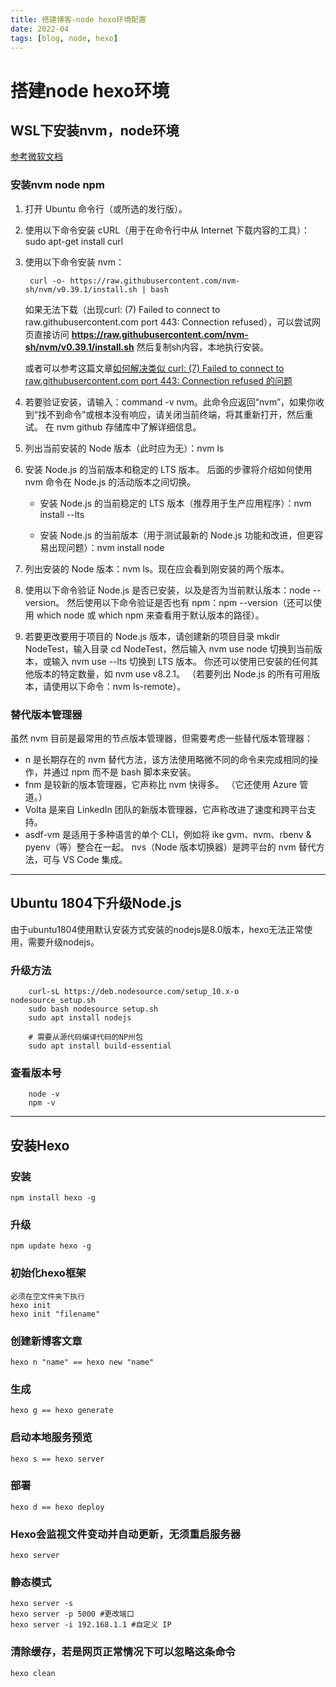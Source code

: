 ```yaml
---
title: 搭建博客-node hexo环境配置
date: 2022-04
tags: [blog, node, hexo]
---
```


# 搭建node hexo环境


## WSL下安装nvm，node环境
[参考微软文档](https://docs.microsoft.com/zh-cn/windows/dev-environment/javascript/nodejs-on-wsl)
### 安装nvm node npm
1. 打开 Ubuntu 命令行（或所选的发行版）。

2. 使用以下命令安装 cURL（用于在命令行中从 Internet 下载内容的工具）：sudo apt-get install curl

3. 使用以下命令安装 nvm：
        
        curl -o- https://raw.githubusercontent.com/nvm-sh/nvm/v0.39.1/install.sh | bash

    如果无法下载（出现curl: (7) Failed to connect to raw.githubusercontent.com port 443: Connection refused），可以尝试网页直接访问 **https://raw.githubusercontent.com/nvm-sh/nvm/v0.39.1/install.sh** 然后复制sh内容，本地执行安装。

    或者可以参考这篇文章[如何解决类似 curl: (7) Failed to connect to raw.githubusercontent.com port 443: Connection refused 的问题](https://github.com/hawtim/hawtim.github.io/issues/10)

4. 若要验证安装，请输入：command -v nvm。此命令应返回“nvm”，如果你收到“找不到命令”或根本没有响应，请关闭当前终端，将其重新打开，然后重试。 在 nvm github 存储库中了解详细信息。

5. 列出当前安装的 Node 版本（此时应为无）：nvm ls

6. 安装 Node.js 的当前版本和稳定的 LTS 版本。 后面的步骤将介绍如何使用 nvm 命令在 Node.js 的活动版本之间切换。

    - 安装 Node.js 的当前稳定的 LTS 版本（推荐用于生产应用程序）：nvm install --lts

    - 安装 Node.js 的当前版本（用于测试最新的 Node.js 功能和改进，但更容易出现问题）：nvm install node

7. 列出安装的 Node 版本：nvm ls。现在应会看到刚安装的两个版本。

8. 使用以下命令验证 Node.js 是否已安装，以及是否为当前默认版本：node --version。 然后使用以下命令验证是否也有 npm：npm --version（还可以使用 which node 或 which npm 来查看用于默认版本的路径）。

9. 若要更改要用于项目的 Node.js 版本，请创建新的项目目录 mkdir NodeTest，输入目录 cd NodeTest，然后输入 nvm use node 切换到当前版本，或输入 nvm use --lts 切换到 LTS 版本。 你还可以使用已安装的任何其他版本的特定数量，如 nvm use v8.2.1。 （若要列出 Node.js 的所有可用版本，请使用以下命令：nvm ls-remote）。

### 替代版本管理器
虽然 nvm 目前是最常用的节点版本管理器，但需要考虑一些替代版本管理器：

- n 是长期存在的 nvm 替代方法，该方法使用略微不同的命令来完成相同的操作，并通过 npm 而不是 bash 脚本来安装。
- fnm 是较新的版本管理器，它声称比 nvm 快得多。 （它还使用 Azure 管道。）
- Volta 是来自 LinkedIn 团队的新版本管理器，它声称改进了速度和跨平台支持。
- asdf-vm 是适用于多种语言的单个 CLI，例如将 ike gvm、nvm、rbenv & pyenv（等）整合在一起。
nvs（Node 版本切换器）是跨平台的 nvm 替代方法，可与 VS Code 集成。

---
## Ubuntu 1804下升级Node.js
由于ubuntu1804使用默认安装方式安装的nodejs是8.0版本，hexo无法正常使用，需要升级nodejs。

### 升级方法

        curl-sL https://deb.nodesource.com/setup_10.x-o nodesource_setup.sh
        sudo bash nodesource setup.sh
        sudo apt install nodejs
        
        # 需要从源代码编译代码的NP州包
        sudo apt install build-essential

### 查看版本号

        node -v
        npm -v

---
## 安装Hexo

### 安装
    npm install hexo -g

### 升级
    npm update hexo -g

### 初始化hexo框架
    必须在空文件夹下执行
    hexo init 
    hexo init "filename"

### 创建新博客文章
    hexo n "name" == hexo new "name"

### 生成
    hexo g == hexo generate

### 启动本地服务预览
    hexo s == hexo server

### 部署
    hexo d == hexo deploy

### Hexo会监视文件变动并自动更新，无须重启服务器
    hexo server

### 静态模式
    hexo server -s 
    hexo server -p 5000 #更改端口
    hexo server -i 192.168.1.1 #自定义 IP

### 清除缓存，若是网页正常情况下可以忽略这条命令
    hexo clean 
